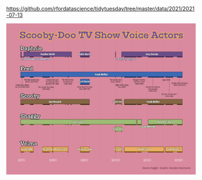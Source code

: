 https://github.com/rfordatascience/tidytuesday/tree/master/data/2021/2021-07-13

![](plots/scoobydoo.png)
